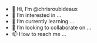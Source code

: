 - 👋 Hi, I’m @chrisroubideaux
- 👀 I’m interested in ...
- 🌱 I’m currently learning ...
- 💞️ I’m looking to collaborate on ...
- 📫 How to reach me ...

<!---
chrisroubideaux/chrisroubideaux is a ✨ special ✨ repository because its `README.md` (this file) appears on your GitHub profile.
You can click the Preview link to take a look at your changes.
--->
